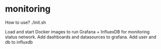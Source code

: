 # monitoring
How to use?
./init.sh

Load and start Docker images to run Grafana + InfluexDB for monitoring status network.
Add dashboards and datasources to grafana.
Add user and db to influxdb
